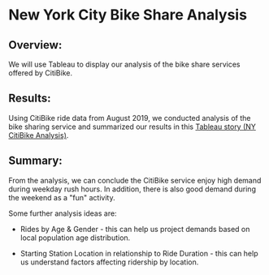 # New York City Bike Share Analysis

## Overview:
We will use Tableau to display our analysis of the bike share services offered by CitiBike.  

## Results:
Using CitiBike ride data from August 2019, we conducted analysis of the bike sharing service and summarized our results in this [Tableau story (NY CitiBike Analysis)](https://public.tableau.com/app/profile/ying.ko5568/viz/NYC_Citibike_Challenge_16621374036050/NYCitiBikeAnalysis?publish=yes).

## Summary:
From the analysis, we can conclude the CitiBike service enjoy high demand during weekday rush hours.  In addition, there is also good demand during the weekend as a "fun" activity.

Some further analysis ideas are: 
* Rides by Age & Gender - this can help us project demands based on local population age distribution.

* Starting Station Location in relationship to Ride Duration - this can help us understand factors affecting ridership by location.
